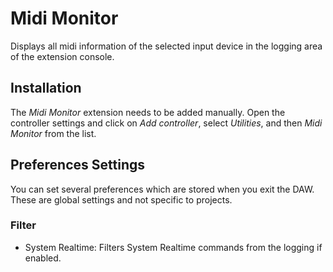# Midi Monitor

Displays all midi information of the selected input device in the logging area of the extension console.

## Installation

The *Midi Monitor* extension needs to be added manually. Open the controller settings and click on *Add controller*, select *Utilities*, and then *Midi Monitor* from the list.

## Preferences Settings

You can set several preferences which are stored when you exit the DAW. These are global settings and not specific to projects.

### Filter
* System Realtime: Filters System Realtime commands from the logging if enabled.

<div style="page-break-after: always; visibility: hidden"> 
\pagebreak 
</div>
